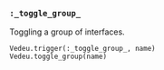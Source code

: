 ### `:_toggle_group_`
Toggling a group of interfaces.

    Vedeu.trigger(:_toggle_group_, name)
    Vedeu.toggle_group(name)
